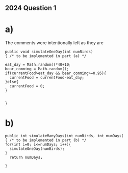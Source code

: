 ## 2024 Question 1
# a)
The comments were intentionally left as they are

```
public void simulateOneDay(int numBirds)
{ /* to be implemented in part (a) */ 

eat_day = Math.random()*40+10;
bear_comming = Math.random();
if(currentFood>eat_day && bear_comming>=0.95){
  currentFood = currentFood-eat_day;
}else{
  currentFood = 0;
}


}
```
# b)

```
public int simulateManyDays(int numBirds, int numDays)
{ /* to be implemented in part (b) */ 
for(int i=0; i<=numDays; i++){
  simulateOneDay(numBirds);
}
  return numDays;

}
```

